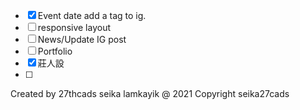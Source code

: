 - [x] Event date add a tag to ig. 
- [ ] responsive layout
- [ ] News/Update IG post
- [ ] Portfolio
- [x] 莊人設
- [ ] 


Created by 27thcads seika lamkayik
@ 2021 Copyright seika27cads